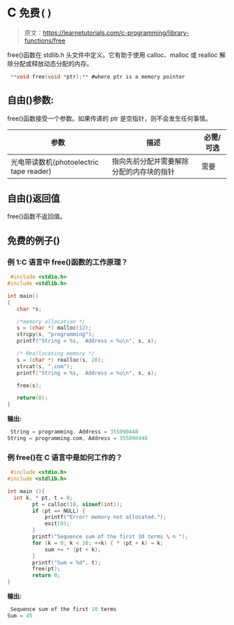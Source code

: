 # C `免费()`

> 原文：<https://learnetutorials.com/c-programming/library-functions/free>

free()函数在 stdlib.h 头文件中定义。它有助于使用 calloc、malloc 或 realloc 解除分配或释放动态分配的内存。

```c
 **void free(void *ptr);** #where ptr is a memory pointer 

```

## 自由()参数:

free()函数接受一个参数。如果传递的 ptr 是空指针，则不会发生任何事情。

| 参数 | 描述 | 必需/可选 |
| --- | --- | --- |
| 光电带读数机(photoelectric tape reader) | 指向先前分配并需要解除分配的内存块的指针 | 需要 |

## 自由()返回值

free()函数不返回值。

## 免费的例子()

### 例 1:C 语言中 free()函数的工作原理？

```c
 #include <stdio.h>
#include <stdlib.h>

int main()
{
   char *s;

   /*memory allocation */
   s = (char *) malloc(12);
   strcpy(s, "programming");
   printf("String = %s,  Address = %u\n", s, s);

   /* Reallocating memory */
   s = (char *) realloc(s, 20);
   strcat(s, ".com");
   printf("String = %s,  Address = %u\n", s, s);

   free(s);

   return(0);
} 

```

**输出:**

```c
 String = programming, Address = 355090448
String = programming.com, Address = 355090448 
```

### 例 free()在 C 语言中是如何工作的？

```c
 #include <stdio.h>
#include <stdlib.h>

int main (){
  int k, * pt, t = 0;
        pt = calloc(10, sizeof(int));
        if (pt == NULL) {
            printf("Error! memory not allocated.");
            exit(0);
        }
        printf("Sequence sum of the first 10 terms \ n ");
        for (k = 0; k < 10; ++k) { * (pt + k) = k;
            sum += * (pt + k);
        }
        printf("Sum = %d", t);
        free(pt);
        return 0;
} 

```

**输出:**

```c
 Sequence sum of the first 10 terms
Sum = 45 
```